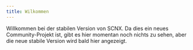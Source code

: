 ```yaml
---
title: Wilkommen
---
```

Willkommen bei der stabilen Version von SCNX. Da dies ein neues Community-Projekt ist, gibt es hier momentan noch nichts zu sehen, aber die neue stabile Version wird bald hier angezeigt.